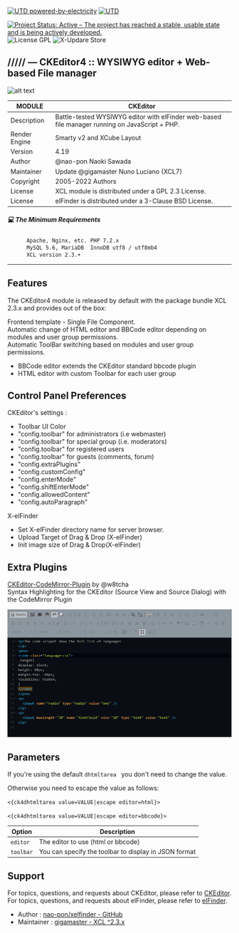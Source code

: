 
[![UTD powered-by-electricity](http://ForTheBadge.com/images/badges/powered-by-electricity.svg)](https://github.com/gigamaster/xelfinder)
[![UTD](https://forthebadge.com/images/badges/built-with-love.svg)](https://github.com/gigamaster/xelfinder)

[![Project Status: Active – The project has reached a stable, usable state and is being actively developed.](https://www.repostatus.org/badges/2.0.0/active.svg)](https://github.com/xoopscube/xcl)
![License GPL](https://img.shields.io/badge/License-GPL-green)
![X-Updare Store](https://img.shields.io/badge/X--Update%20Store-Pending-red)

## ///// — CKEditor4 :: WYSIWYG editor + Web-based File manager

![alt text](https://repository-images.githubusercontent.com/469831419/6032bf18-5c1e-4f27-aa2f-2b8e60f4e5)

MODULE |  CKEditor
------------ | -------------
Description  | Battle-tested WYSIWYG editor with elFinder web-based file manager running on JavaScript + PHP.
Render Engine| Smarty v2 and XCube Layout
Version      | 4.19
Author       | @nao-pon Naoki Sawada
Maintainer   | Update @gigamaster Nuno Luciano (XCL7)
Copyright    | 2005-2022 Authors
License      | XCL module is distributed under a GPL 2.3 License.
License      | elFinder is distributed under a 3-Clause BSD License.


##### :computer: The Minimum Requirements



          Apache, Nginx, etc. PHP 7.2.x
          MySQL 5.6, MariaDB  InnoDB utf8 / utf8mb4
          XCL version 2.3.+



-----

## Features

The CKEditor4 module is released by default with the package bundle XCL 2.3.x and provides out of the box:  

Frontend template - Single File Component.    
Automatic change of HTML editor and BBCode editor depending on modules and user group permissions.    
Automatic ToolBar switching based on modules and user group permissions.   

- BBCode editor extends the CKEditor standard bbcode plugin    
- HTML editor with custom Toolbar for each user group    



## Control Panel Preferences

CKEditor's settings :   

- Toolbar UI Color
- "config.toolbar" for administrators (i.e webmaster)
- "config.toolbar" for special group (i.e. moderators)
- "config.toolbar" for registered users
- "config.toolbar" for guests (comments, forum)
- "config.extraPlugins"
- "config.customConfig"
- "config.enterMode"
- "config.shiftEnterMode"
- "config.allowedContent"
- "config.autoParagraph"

X-elFinder

- Set X-elFinder directory name for server browser.
- Upload Target of Drag & Drop (X-elFinder)
- Init image size of Drag & Drop(X-elFinder)


## Extra Plugins

[CKEditor-CodeMirror-Plugin](https://github.com/w8tcha/CKEditor-CodeMirror-Plugin) by @w8tcha  
Syntax Highlighting for the CKEditor (Source View and Source Dialog) with the CodeMirror Plugin

![Plugin CodeMirror](https://raw.githubusercontent.com/xoopscube/ckeditor4/b9c72dc150ecb490bf835222468a38d9d5249eb6/codemirror.png)

## Parameters
 
 If you're using the default  ``dhtmltarea `` you don't need to change the value.
 
 Otherwise you need to escape the value as follows:    

 ``<{ck4dhtmltarea value=VALUE|escape editor=html}>``
 
 ``<{ck4dhtmltarea value=VALUE|escape editor=bbcode}>``

| Option | Description |
| ------------- | ------------- |
| `editor` | The editor to use (html or bbcode) |
| `toolbar` | You can specify the toolbar to display in JSON format |



## Support

For topics, questions, and requests about CKEditor, please refer to [CKEditor](https://ckeditor.com/docs/index.html).    
For topics, questions, and requests about elFinder, please refer to [elFinder](https://github.com/Studio-42/elFinder). 

* Author : [nao-pon/xelfinder - GitHub](https://github.com/nao-pon/ckeditor4)    
* Maintainer : [gigamaster - XCL ^2.3.x](https://github.com/xoopscube/ckeditor4)
